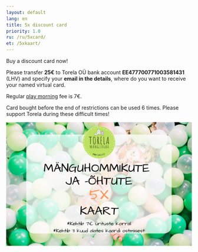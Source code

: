 ```yaml
---
layout: default
lang: en
title: 5x discount card
priority: 1.0
ru: /ru/5xcard/
et: /5xkaart/
---
```


Buy a discount card now!

Please transfer **25€** to Torela OÜ bank account **EE477700771003581431** (LHV) and specify your **email in the details**, where do you want to receive your named virtual card.

Regular [play morning](/en/events/) fee is 7€.

Card bought before the end of restrictions can be used 6 times. Please support Torela during these difficult times!

![kaart](/syndmused/5x-kaart.png "Card sample")
